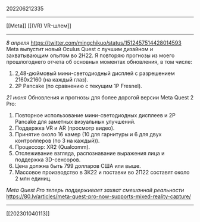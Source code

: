202206212335
***
[[Meta]] [[(VR) VR-шлем]]
***
*8 апреля*
https://twitter.com/mingchikuo/status/1512457514428014593
Meta выпустит новый Oculus Quest с лучшим дизайном и захватывающим опытом во 2H22. Я повторяю прогнозы из моего прошлогоднего отчета об основных моментах обновления, в том числе:  
1. 2,48-дюймовый мини-светодиодный дисплей с разрешением 2160x2160 (на каждый глаз).  
2. 2P Pancake (по сравнению с текущим 1P Fresnel).

*21 июня*
Обновления и прогнозы для более дорогой версии Meta Quest 2 Pro:  
1. Повторное использование мини-светодиодных дисплеев и 2P Pancake для заметных визуальных улучшений.  
2. Поддержка VR и AR (просмотр видео).  
3. Принятие около 16 камер (10 для гарнитуры и 6 для двух контроллеров (по 3 на каждый)).
4. Процессор: XR2 (Qualcomm).  
5. Отслеживание взгляда, распознавание выражения лица и поддержка 3D-сенсоров.  
6. Цена должна быть 799 долларов США или выше.  
7. Массовое производство в 3К22 и поставки во 2П22 составят около 2 млн единиц.

*Meta Quest Pro теперь поддерживает захват смешанной реальности*
https://80.lv/articles/meta-quest-pro-now-supports-mixed-reality-capture/
***
[[202301040113]]